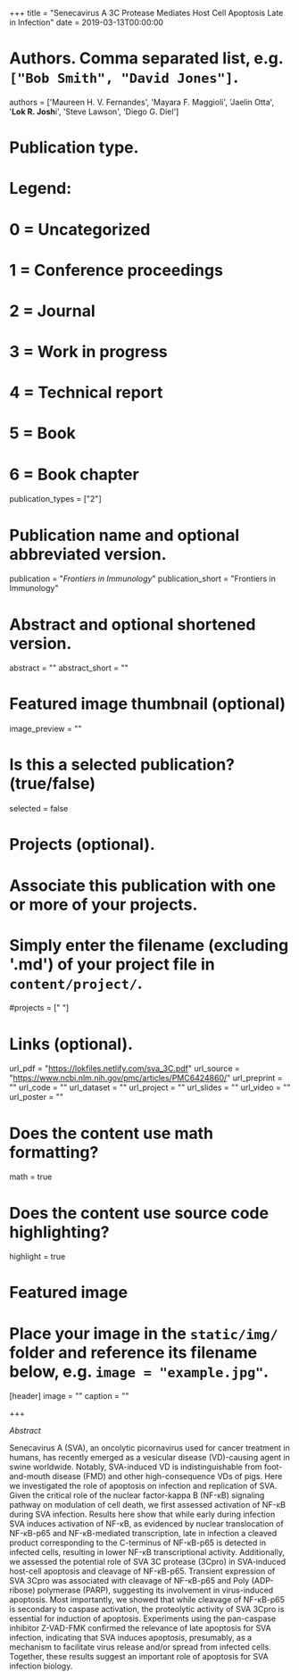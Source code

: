 +++
title = "Senecavirus A 3C Protease Mediates Host Cell Apoptosis Late in Infection"
date = 2019-03-13T00:00:00

# Authors. Comma separated list, e.g. `["Bob Smith", "David Jones"]`.
authors = ['Maureen H. V. Fernandes', 'Mayara F. Maggioli', 'Jaelin Otta', '**Lok R. Josh**i', 'Steve Lawson', 'Diego G. Diel'] 

# Publication type.
# Legend:
# 0 = Uncategorized
# 1 = Conference proceedings
# 2 = Journal
# 3 = Work in progress
# 4 = Technical report
# 5 = Book
# 6 = Book chapter
publication_types = ["2"]

# Publication name and optional abbreviated version.
publication = "*Frontiers in Immunology*"
publication_short = "Frontiers in Immunology"

# Abstract and optional shortened version.
abstract = ""
abstract_short = ""
# Featured image thumbnail (optional)
image_preview = ""

# Is this a selected publication? (true/false)
selected = false

# Projects (optional).
#   Associate this publication with one or more of your projects.
#   Simply enter the filename (excluding '.md') of your project file in `content/project/`.
#projects = [" "]

# Links (optional).
url_pdf = "https://lokfiles.netlify.com/sva_3C.pdf"
url_source = "https://www.ncbi.nlm.nih.gov/pmc/articles/PMC6424860/"
url_preprint = ""
url_code = ""
url_dataset = ""
url_project = ""
url_slides = ""
url_video = ""
url_poster = ""

# Does the content use math formatting?
math = true

# Does the content use source code highlighting?
highlight = true

# Featured image
# Place your image in the `static/img/` folder and reference its filename below, e.g. `image = "example.jpg"`.
[header]
image = ""
caption = ""

+++

*Abstract*

Senecavirus A (SVA), an oncolytic picornavirus used for cancer treatment in humans, has recently emerged as a vesicular disease (VD)-causing agent in swine worldwide. Notably, SVA-induced VD is indistinguishable from foot-and-mouth disease (FMD) and other high-consequence VDs of pigs. Here we investigated the role of apoptosis on infection and replication of SVA. Given the critical role of the nuclear factor-kappa B (NF-κB) signaling pathway on modulation of cell death, we first assessed activation of NF-κB during SVA infection. Results here show that while early during infection SVA induces activation of NF-κB, as evidenced by nuclear translocation of NF-κB-p65 and NF-κB-mediated transcription, late in infection a cleaved product corresponding to the C-terminus of NF-κB-p65 is detected in infected cells, resulting in lower NF-κB transcriptional activity. Additionally, we assessed the potential role of SVA 3C protease (3Cpro) in SVA-induced host-cell apoptosis and cleavage of NF-κB-p65. Transient expression of SVA 3Cpro was associated with cleavage of NF-κB-p65 and Poly (ADP-ribose) polymerase (PARP), suggesting its involvement in virus-induced apoptosis. Most importantly, we showed that while cleavage of NF-κB-p65 is secondary to caspase activation, the proteolytic activity of SVA 3Cpro is essential for induction of apoptosis. Experiments using the pan-caspase inhibitor Z-VAD-FMK confirmed the relevance of late apoptosis for SVA infection, indicating that SVA induces apoptosis, presumably, as a mechanism to facilitate virus release and/or spread from infected cells. Together, these results suggest an important role of apoptosis for SVA infection biology.

